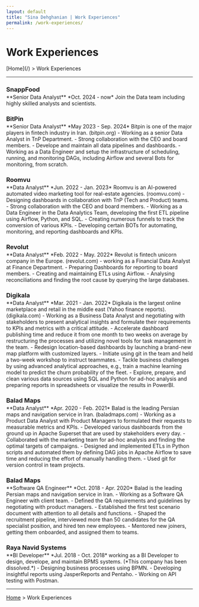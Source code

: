 ```yaml
---
layout: default
title: "Sina Dehghanian | Work Experiences"
permalink: /work-experiences/
---
```

<h1>Work Experiences</h1>
[Home](/) > Work Experiences   

---   

<h3 id="snappfood" style="margin-bottom:2px;">SnappFood</h3>
**Senior Data Analyst**   
*Oct. 2024 - now*   
Join the Data team including highly skilled analysts and scientists.    

<h3 id="bitpin" style="margin-bottom:2px;">BitPin</h3>
**Senior Data Analyst**   
*May 2023 - Sep. 2024*   
Bitpin is one of the major players in fintech industry in Iran. (bitpin.org)
- Working as a senior Data Analyst in TnP Department.
- Strong collaboration with the CEO and board members.
- Develope and maintain all data pipelines and dashboards.
- Working as a Data Engineer and setup the infrastructure of scheduling, running, and monitoring DAGs, including Airflow and several Bots for monitoring, from scratch.


<h3 id="roomvu" style="margin-bottom:2px;">Roomvu</h3>
**Data Analyst**  
*Jun. 2022 - Jan. 2023*   
Roomvu is an AI-powered automated video marketing tool for real-estate agencies. (roomvu.com)
- Designing dashboards in collaboration with TnP (Tech and Product) teams.
- Strong collaboration with the CEO and board members.
- Working as a Data Engineer in the Data Analytics Team, developing the first ETL pipeline using Airflow, Python, and SQL.
- Creating numerous funnels to track the conversion of various KPIs.
- Developing certain BOTs for automating, monitoring, and reporting dashboards and KPIs.


<h3 id="revolut" style="margin-bottom:2px;">Revolut</h3>
**Data Analyst**   
*Feb. 2022 - May. 2022*   
Revolut is fintech unicorn company in the Europe. (revolut.com)
- working as a Financial Data Analyst at Finance Department.
- Preparing Dashboards for reporting to board members.
- Creating and maintaining ETLs using Airflow.
- Analysing reconciliations and finding the root cause by querying the large databases.


<h3 id="digikala" style="margin-bottom:2px;">Digikala</h3>
**Data Analyst**   
*Mar. 2021 - Jan. 2022*  
Digikala is the largest online marketplace and retail in the middle east (Yahoo finance reports). (digikala.com)
- Working as a Business Data Analyst and negotiating with stakeholders to present analytical insights and formulate their requirements to KPIs and metrics with a critical attitude.
- Accelerate dashboard publishing time and reduce it from one month to two weeks on average by restructuring the processes and utilizing novel tools for task management in the team.
- Redesign location-based dashboards by launching a brand-new map platform with customized layers.
- Initiate using git in the team and held a two-week workshop to instruct teammates.
- Tackle business challenges by using advanced analytical approaches, e.g., train a machine learning model to predict the churn probability of the fleet.
- Explore, prepare, and clean various data sources using SQL and Python for ad-hoc analysis and preparing reports in spreadsheets or visualize the results in PowerBI.


<h3 id="baladmaps" style="margin-bottom:2px;">Balad Maps</h3>
**Data Analyst**   
*Apr. 2020 - Feb. 2021*   
Balad is the leading Persian maps and navigation service in Iran. (baladmaps.com)
- Working as a Product Data Analyst with Product Managers to formulated their requests to measurable metrics and KPIs.
- Developed various dashboards from the ground up in Apache Superset that are used by stakeholders every day.
- Collaborated with the marketing team for ad-hoc analysis and finding the optimal targets of campaigns.
- Designed and implemented ETLs in Python scripts and automated them by defining DAG jobs in Apache Airflow to save time and reducing the effort of manually handling them.
- Used git for version control in team projects.


<h3 style="margin-bottom:2px;">Balad Maps</h3>
**Software QA Engineer**   
*Oct. 2018 - Apr. 2020*    
Balad is the leading Persian maps and navigation service in Iran.
- Working as a Software QA Engineer with client team.
- Defined the QA requirements and guidelines by negotiating with product managers.
- Established the first test scenario document with attention to all details and functions.
- Shaped the recruitment pipeline, interviewed more than 50 candidates for the QA specialist position, and hired ten new employees.
- Mentored new joiners, getting them onboarded, and assigned them to teams.


<h3 id="rns" style="margin-bottom:2px;">Raya Navid Systems</h3>
**BI Developer**   
*Jul. 2018 - Oct. 2018*   
working as a BI Developer to design, develope, and maintain BPMS systems. (*This company has been dissolved.*)
- Designing business processes using BPMN.
- Developing insightful reports using JasperReports and Pentaho.
- Working on API testing with Postman.   

---   
[Home](/) > Work Experiences